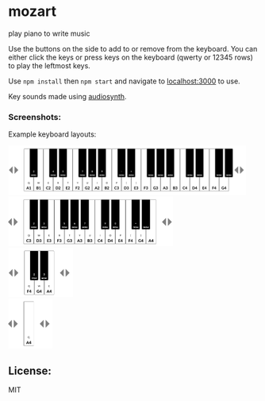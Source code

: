 # mozart
play piano to write music

Use the buttons on the side to add to or remove from the keyboard. You can either click the keys or press keys on the keyboard (qwerty or 12345 rows) to play the leftmost keys.

Use ```npm install``` then ```npm start``` and navigate to [localhost:3000](http://localhost:3000) to use.

Key sounds made using [audiosynth](https://github.com/keithwhor/audiosynth).

### Screenshots:

Example keyboard layouts:

<img src='./screenshots/1.png' height = 100>
<br>
<img src='./screenshots/2.png' height = 100>
<br>
<img src='./screenshots/3.png' height = 100>
<br>
<img src='./screenshots/4.png' height = 100>

## License:
MIT
